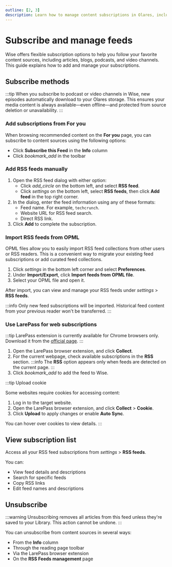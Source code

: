 ```yaml
---
outline: [2, 3]
description: Learn how to manage content subscriptions in Olares, including adding RSS feeds, importing OPML files, managing subscriptions with LarePass, and organizing your content sources efficiently.
---
```


# Subscribe and manage feeds
Wise offers flexible subscription options to help you follow your favorite content sources, including articles, blogs, podcasts, and video channels. This guide explains how to add and manage your subscriptions.

## Subscribe methods
:::tip
When you subscribe to podcast or video channels in Wise, new episodes automatically download to your Olares storage. This ensures your media content is always available—even offline—and protected from source deletion or unavailability.
:::

### Add subscriptions from For you
When browsing recommended content on the **For you** page, you can subscribe to content sources using the following options:

* Click **Subscribe this Feed** in the **Info** column
* Click <i class="material-symbols-outlined">bookmark_add</i> in the toolbar

### Add RSS feeds manually
1. Open the RSS feed dialog with either option:
    * Click <i class="material-symbols-outlined">add_circle</i> on the bottom left, and select **RSS feed**.
    * Click <i class="material-symbols-outlined">settings</i> on the bottom left, select **RSS feeds**, then click **Add feed** in the top right corner.
2. In the dialog, enter the feed information using any of these formats:
    * Feed name. For example, `techcrunch`.
    * Website URL for RSS feed search.
    * Direct RSS link.
3. Click **Add** to complete the subscription.

### Import RSS feeds from OPML
OPML files allow you to easily import RSS feed collections from other users or RSS readers. This is a convenient way to migrate your existing feed subscriptions or add curated feed collections.

1. Click <i class="material-symbols-outlined">settings</i> in the bottom left corner and select **Preferences**.
2. Under **Import/Export**, click **Import feeds from OPML file**.
3. Select your OPML file and open it.

After import, you can view and manage your RSS feeds under <i class="material-symbols-outlined">settings</i> > **RSS feeds**.

:::info
 Only new feed subscriptions will be imported. Historical feed content from your previous reader won't be transferred.
:::
### Use LarePass for web subscriptions
:::tip
LarePass extension is currently available for Chrome browsers only. Download it from the [official page](https://www.olares.xyz/larepass).
:::
1. Open the LarePass browser extension, and click **Collect**.
2. For the current webpage, check available subscriptions in the **RSS** section.
   :::info
   The **RSS** option appears only when feeds are detected on the current page.
   :::
3. Click <i class="material-symbols-outlined">bookmark_add</i> to add the feed to Wise.

:::tip Upload cookie

Some websites require cookies for accessing content:
1. Log in to the target website.
2. Open the LarePass browser extension, and click **Collect** > **Cookie**.
3. Click **Upload** to apply changes or enable **Auto Sync**.

You can hover over cookies to view details.
:::
## View subscription list
Access all your RSS feed subscriptions from <i class="material-symbols-outlined">settings</i> > **RSS feeds**.

You can:

* View feed details and descriptions
* Search for specific feeds
* Copy RSS links
* Edit feed names and descriptions

## Unsubscribe
:::warning
Unsubscribing removes all articles from this feed unless they're saved to your Library. This action cannot be undone.
:::

You can unsubscribe from content sources in several ways:

* From the **Info** column
* Through the reading page toolbar
* Via the LarePass browser extension
* On the **RSS Feeds management** page